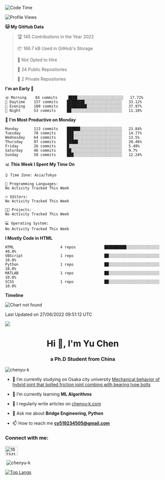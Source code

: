 <!--START_SECTION:waka-->
![Code Time](http://img.shields.io/badge/Code%20Time-0%20secs-blue)

![Profile Views](http://img.shields.io/badge/Profile%20Views-5-blue)

**🐱 My GitHub Data** 

> 🏆 145 Contributions in the Year 2022
 > 
> 📦 166.7 kB Used in GitHub's Storage 
 > 
> 🚫 Not Opted to Hire
 > 
> 📜 24 Public Repositories 
 > 
> 🔑 2 Private Repositories  
 > 
**I'm an Early 🐤** 

```text
🌞 Morning    84 commits     ████░░░░░░░░░░░░░░░░░░░░░   17.72% 
🌆 Daytime    157 commits    ████████░░░░░░░░░░░░░░░░░   33.12% 
🌃 Evening    180 commits    █████████░░░░░░░░░░░░░░░░   37.97% 
🌙 Night      53 commits     ██░░░░░░░░░░░░░░░░░░░░░░░   11.18%

```
📅 **I'm Most Productive on Monday** 

```text
Monday       113 commits    ██████░░░░░░░░░░░░░░░░░░░   23.84% 
Tuesday      70 commits     ███░░░░░░░░░░░░░░░░░░░░░░   14.77% 
Wednesday    64 commits     ███░░░░░░░░░░░░░░░░░░░░░░   13.5% 
Thursday     97 commits     █████░░░░░░░░░░░░░░░░░░░░   20.46% 
Friday       26 commits     █░░░░░░░░░░░░░░░░░░░░░░░░   5.49% 
Saturday     46 commits     ██░░░░░░░░░░░░░░░░░░░░░░░   9.7% 
Sunday       58 commits     ███░░░░░░░░░░░░░░░░░░░░░░   12.24%

```


📊 **This Week I Spent My Time On** 

```text
⌚︎ Time Zone: Asia/Tokyo

💬 Programming Languages: 
No Activity Tracked This Week

🔥 Editors: 
No Activity Tracked This Week

🐱‍💻 Projects: 
No Activity Tracked This Week

💻 Operating System: 
No Activity Tracked This Week

```

**I Mostly Code in HTML** 

```text
HTML                     4 repos             ██████████░░░░░░░░░░░░░░░   40.0% 
VBScript                 1 repo              ██░░░░░░░░░░░░░░░░░░░░░░░   10.0% 
Python                   1 repo              ██░░░░░░░░░░░░░░░░░░░░░░░   10.0% 
MATLAB                   1 repo              ██░░░░░░░░░░░░░░░░░░░░░░░   10.0% 
SCSS                     1 repo              ██░░░░░░░░░░░░░░░░░░░░░░░   10.0%

```


**Timeline**

![Chart not found](https://raw.githubusercontent.com/ChenYu-K/ChenYu-K/main/charts/bar_graph.png) 


 Last Updated on 27/06/2022 09:51:12 UTC
<!--END_SECTION:waka-->

![](https://komarev.com/ghpvc/?username=ChenYu-K&color=ff69b4)


<h1 align="center">Hi 👋, I'm Yu Chen</h1>
<h3 align="center">a Ph.D Student from China</h3>

<p align="left"> <img src="https://komarev.com/ghpvc/?username=chenyu-k&label=Profile%20views&color=0e75b6&style=flat" alt="chenyu-k" /> </p>

- 🔭 I’m currently studying on Osaka city university [Mechanical behavior of hybrid joint that bolted friction joint combing with bearing type bolts](https://www.researchgate.net/profile/Yu-Chen-505)

- 🌱 I’m currently learning **ML Algorithms**

- 📝 I regularly write articles on [chenyu-k.com](chenyu-k.com)

- 💬 Ask me about **Bridge Engineering, Python**

- 📫 How to reach me **cy519234505@gmail.com**

<h3 align="left">Connect with me:</h3>
<p align="left">
<a href="https://stackoverflow.com/users/16734188" target="blank"><img align="center" src="https://raw.githubusercontent.com/rahuldkjain/github-profile-readme-generator/master/src/images/icons/Social/stack-overflow.svg" alt="16734188" height="30" width="40" /></a>
</p>

<p>&nbsp;<img align="center" src="https://github-readme-stats.vercel.app/api?username=chenyu-k&show_icons=true&locale=en" alt="chenyu-k" /></p>


[![Top Langs](https://github-readme-stats.vercel.app/api/top-langs/?username=ChenYu-K&layout=compact)](https://github.com/anuraghazra/github-readme-stats)



<!--  -->
<!-- # Powerby -->
<!-- [views-counter](https://github.com/antonkomarev/github-profile-views-counter) -->
<!--  -->
